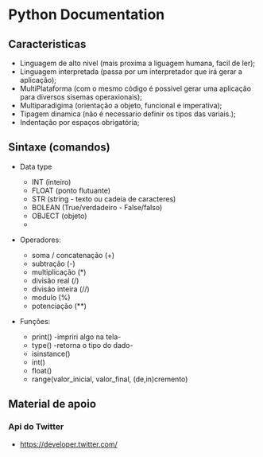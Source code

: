 # Python Documentation

## Caracteristicas
-   Linguagem de alto nivel (mais proxima a liguagem humana, facil de ler);
-   Linguagem interpretada (passa por um interpretador que irá gerar a aplicação);
-   MultiPlataforma (com o mesmo código é possivel gerar uma aplicação para diversos sisemas operaxionais);
-   Multiparadigima (orientação a objeto, funcional e imperativa);
-   Tipagem dinamica (não é necessario definir os tipos das variais.);
-   Indentação por espaços obrigatória;

## Sintaxe (comandos)
*   Data type
    - INT (inteiro)
    - FLOAT (ponto flutuante)
    - STR (string - texto ou cadeia de caracteres)
    - BOLEAN (True/verdadeiro - False/falso)
    - OBJECT (objeto)
    - 

*   Operadores:
    - soma / concatenação (+)
    - subtração (-)
    - multiplicação (*)
    - divisão real (/)
    - divisáo inteira (//)
    - modulo (%)
    - potenciação (**)

*   Funções:
    - print() -impriri algo na tela-
    - type() -retorna o tipo do dado-
    - isinstance()
    - int()
    - float()
    - range(valor_inicial, valor_final, (de,in)cremento)


## Material de apoio

### Api do Twitter
-   https://developer.twitter.com/
